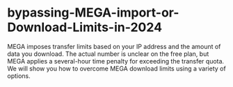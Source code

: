 # bypassing-MEGA-import-or-Download-Limits-in-2024
MEGA imposes transfer limits based on your IP address and the amount of data you download. The actual number is unclear on the free plan, but MEGA applies a several-hour time penalty for exceeding the transfer quota. We will show you how to overcome MEGA download limits using a variety of options.
